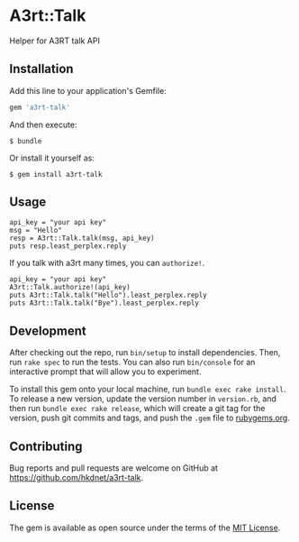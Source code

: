 # A3rt::Talk

Helper for A3RT talk API

## Installation

Add this line to your application's Gemfile:

```ruby
gem 'a3rt-talk'
```

And then execute:

    $ bundle

Or install it yourself as:

    $ gem install a3rt-talk

## Usage

```
api_key = "your api key"
msg = "Hello"
resp = A3rt::Talk.talk(msg, api_key)
puts resp.least_perplex.reply
```

If you talk with a3rt many times, you can `authorize!`.

```
api_key = "your api key"
A3rt::Talk.authorize!(api_key)
puts A3rt::Talk.talk("Hello").least_perplex.reply
puts A3rt::Talk.talk("Bye").least_perplex.reply
```

## Development

After checking out the repo, run `bin/setup` to install dependencies. Then, run `rake spec` to run the tests. You can also run `bin/console` for an interactive prompt that will allow you to experiment.

To install this gem onto your local machine, run `bundle exec rake install`. To release a new version, update the version number in `version.rb`, and then run `bundle exec rake release`, which will create a git tag for the version, push git commits and tags, and push the `.gem` file to [rubygems.org](https://rubygems.org).

## Contributing

Bug reports and pull requests are welcome on GitHub at https://github.com/hkdnet/a3rt-talk.


## License

The gem is available as open source under the terms of the [MIT License](http://opensource.org/licenses/MIT).

